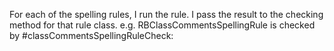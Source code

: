 For each of the spelling rules, I run the rule. I pass the result to the checking method for that rule class.
e.g. RBClassCommentsSpellingRule is checked by  #classCommentsSpellingRuleCheck: